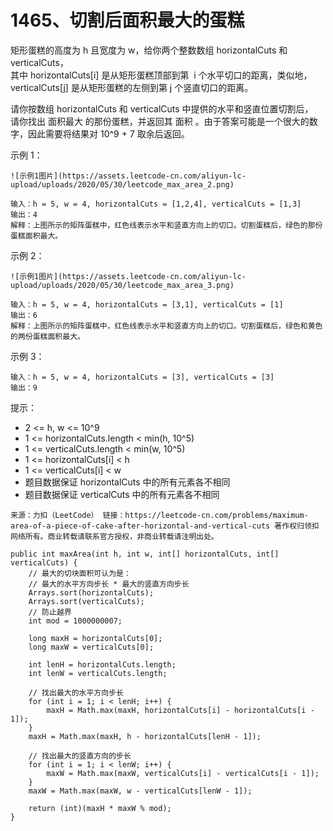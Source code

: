 1465、切割后面积最大的蛋糕
===

矩形蛋糕的高度为 h 且宽度为 w，给你两个整数数组 horizontalCuts 和 verticalCuts，<br>
其中 horizontalCuts[i] 是从矩形蛋糕顶部到第  i 个水平切口的距离，类似地， verticalCuts[j] 是从矩形蛋糕的左侧到第 j 个竖直切口的距离。<br>

请你按数组 horizontalCuts 和 verticalCuts 中提供的水平和竖直位置切割后，<br>
请你找出 面积最大 的那份蛋糕，并返回其 面积 。由于答案可能是一个很大的数字，因此需要将结果对 10^9 + 7 取余后返回。<br>

示例 1：<br>
```
![示例1图片](https://assets.leetcode-cn.com/aliyun-lc-upload/uploads/2020/05/30/leetcode_max_area_2.png)

输入：h = 5, w = 4, horizontalCuts = [1,2,4], verticalCuts = [1,3]
输出：4 
解释：上图所示的矩阵蛋糕中，红色线表示水平和竖直方向上的切口。切割蛋糕后，绿色的那份蛋糕面积最大。
```
示例 2：<br>
```
![示例1图片](https://assets.leetcode-cn.com/aliyun-lc-upload/uploads/2020/05/30/leetcode_max_area_3.png)

输入：h = 5, w = 4, horizontalCuts = [3,1], verticalCuts = [1]
输出：6
解释：上图所示的矩阵蛋糕中，红色线表示水平和竖直方向上的切口。切割蛋糕后，绿色和黄色的两份蛋糕面积最大。
```
示例 3：<br>
```
输入：h = 5, w = 4, horizontalCuts = [3], verticalCuts = [3]
输出：9
```

提示：<br>
* 2 <= h, w <= 10^9
* 1 <= horizontalCuts.length < min(h, 10^5)
* 1 <= verticalCuts.length < min(w, 10^5)
* 1 <= horizontalCuts[i] < h
* 1 <= verticalCuts[i] < w
* 题目数据保证 horizontalCuts 中的所有元素各不相同
* 题目数据保证 verticalCuts 中的所有元素各不相同

``
来源：力扣（LeetCode）
链接：https://leetcode-cn.com/problems/maximum-area-of-a-piece-of-cake-after-horizontal-and-vertical-cuts
著作权归领扣网络所有。商业转载请联系官方授权，非商业转载请注明出处。
``

```
public int maxArea(int h, int w, int[] horizontalCuts, int[] verticalCuts) {
    // 最大的切块面积可认为是：
    // 最大的水平方向步长 * 最大的竖直方向步长
    Arrays.sort(horizontalCuts);
    Arrays.sort(verticalCuts);
    // 防止越界
    int mod = 1000000007;

    long maxH = horizontalCuts[0];
    long maxW = verticalCuts[0];

    int lenH = horizontalCuts.length;
    int lenW = verticalCuts.length;

    // 找出最大的水平方向步长
    for (int i = 1; i < lenH; i++) {
        maxH = Math.max(maxH, horizontalCuts[i] - horizontalCuts[i - 1]);
    }
    maxH = Math.max(maxH, h - horizontalCuts[lenH - 1]);

    // 找出最大的竖直方向的步长
    for (int i = 1; i < lenW; i++) {
        maxW = Math.max(maxW, verticalCuts[i] - verticalCuts[i - 1]);
    }
    maxW = Math.max(maxW, w - verticalCuts[lenW - 1]);

    return (int)(maxH * maxW % mod);
}
```

